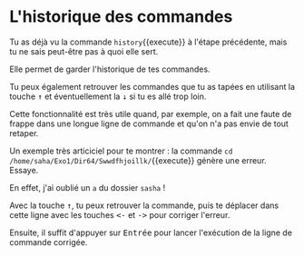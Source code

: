 # L'historique des commandes

Tu as déjà vu la commande `history`{{execute}} à l'étape précédente, mais tu ne sais peut-être pas à quoi elle sert.

Elle permet de garder l'historique de tes commandes.

Tu peux également retrouver les commandes que tu as tapées en utilisant la touche <kbd>↑</kbd> et éventuellement la <kbd>↓</kbd> si tu es allé trop loin.

Cette fonctionnalité est très utile quand, par exemple, on a fait une faute de frappe dans une longue ligne de commande et qu'on n'a pas envie de tout retaper.

Un exemple très articiciel pour te montrer : la commande `cd /home/saha/Exo1/Dir64/Swwdfhjoillk/`{{execute}} génère une erreur. Essaye.

En effet, j'ai oublié un `a` du dossier `sasha` !

Avec la touche <kbd>↑</kbd>, tu peux retrouver la commande, puis te déplacer dans cette ligne avec les touches <kbd><-</kbd> et <kbd>-></kbd> pour corriger l'erreur.

Ensuite, il suffit d'appuyer sur <kbd>Entrée</kbd> pour lancer l'exécution de la ligne de commande corrigée.









